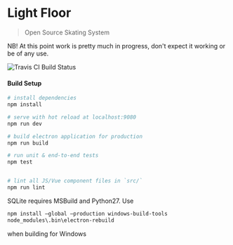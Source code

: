 # Light Floor

> Open Source Skating System

NB! At this point work is pretty much in progress, don't expect it working or be of any use.

![Travis CI Build Status](https://travis-ci.org/MaximTovstashev/light-floor.svg?branch=master)

#### Build Setup

``` bash
# install dependencies
npm install

# serve with hot reload at localhost:9080
npm run dev

# build electron application for production
npm run build

# run unit & end-to-end tests
npm test


# lint all JS/Vue component files in `src/`
npm run lint

```

SQLite requires MSBuild and Python27. Use

``` bash
npm install –global –production windows-build-tools
node_modules\.bin\electron-rebuild
```

when building for Windows
